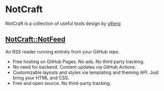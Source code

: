 # NotCraft

NotCraft is a collection of useful tools design by [ylfeng](https://github.com/alongwy)

## [NotCraft::NotFeed](https://github.com/NotCraft/NotFeed)
An RSS reader running entirely from your GitHub repo.

+ Free hosting on GitHub Pages. No ads. No third party tracking.
+ No need for backend. Content updates via GitHub Actions.
+ Customizable layouts and styles via templating and theming API. Just bring your HTML and CSS.
+ Free and open source. No third-party tracking.
